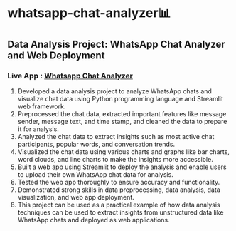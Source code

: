 # whatsapp-chat-analyzer📊
## Data Analysis Project: WhatsApp Chat Analyzer and Web Deployment
### Live App : [Whatsapp Chat Analyzer](https://vivekraina7-whatsapp-chat-analyzer2-app-xcfgu8.streamlit.app)

1. Developed a data analysis project to analyze WhatsApp chats and visualize chat data using Python programming language and Streamlit web framework.
2. Preprocessed the chat data, extracted important features like message sender, message text, and time stamp, and cleaned the data to prepare it for analysis.
3. Analyzed the chat data to extract insights such as most active chat participants, popular words, and conversation trends.
4. Visualized the chat data using various charts and graphs like bar charts, word clouds, and line charts to make the insights more accessible.
5. Built a web app using Streamlit to deploy the analysis and enable users to upload their own WhatsApp chat data for analysis.
6. Tested the web app thoroughly to ensure accuracy and functionality.
7. Demonstrated strong skills in data preprocessing, data analysis, data visualization, and web app deployment.
8. This project can be used as a practical example of how data analysis techniques can be used to extract insights from unstructured data like WhatsApp chats and deployed as web applications.
